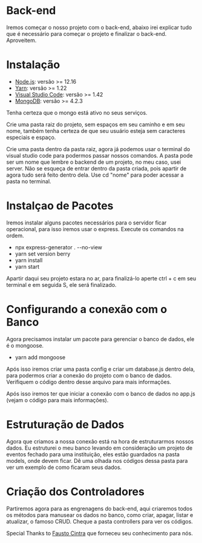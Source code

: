 <h1>Back-end</h1>
Iremos começar o nosso projeto com o back-end, abaixo irei explicar tudo que é necessário para começar o projeto e
finalizar o back-end. Aproveitem.

<h1>Instalação</h1>
<ul>
    <li><a href="https://nodejs.org/">Node.js</a>: versão >= 12.16</li>
    <li><a href="https://yarnpkg.com/">Yarn</a>: versão >= 1.22</li>
    <li><a href="https://code.visualstudio.com/">Visual Studio Code</a>: versão >= 1.42</li>
    <li><a href="https://www.mongodb.com/">MongoDB</a>: versão >= 4.2.3</li>
</ul>

Tenha certeza que o mongo está ativo no seus serviços.

Crie uma pasta raiz do projeto, sem espaços em seu caminho e em seu nome, também tenha certeza de que seu
usuário esteja sem caracteres especiais e espaço.

Crie uma pasta dentro da pasta raiz, agora já podemos usar o terminal do visual studio code para podermos passar nossos
comandos. A pasta pode ser um nome que lembre o backend de um projeto, no meu caso, usei server.
Não se esqueça de entrar dentro da pasta criada, pois apartir de agora tudo será feito dentro dela.
Use cd "nome" para poder acessar a pasta no terminal.

<h1>Instalçao de Pacotes</h1>
Iremos instalar alguns pacotes necessários para o servidor ficar operacional, para isso iremos usar o express.
Execute os comandos na ordem.
<ul>
    <li>npx express-generator . --no-view</li>
    <li>yarn set version berry</li>
    <li>yarn install</li>
    <li>yarn start</li>
</ul>

Apartir daqui seu projeto estara no ar, para finalizá-lo aperte ctrl + c em seu terminal e em seguida S, ele será
finalizado.

<h1>Configurando a conexão com o Banco</h1>

Agora precisamos instalar um pacote para gerenciar o banco de dados, ele é o mongoose.
- yarn add mongoose

Após isso iremos criar uma pasta config e criar um database.js dentro dela, para podermos criar a conexão do projeto com
o banco de dados. Verifiquem o código dentro desse arquivo para mais informações.

Após isso iremos ter que iniciar a conexão com o banco de dados no app.js (vejam o código para mais informações).

<h1>Estruturação de Dados</h1>

Agora que criamos a nossa conexão está na hora de estruturarmos nossos dados. Eu estruturei o meu banco levando em
consideração um projeto de eventos fechado para uma instituição, eles estão guardados na pasta models, onde devem ficar.
Dê uma olhada nos códigos dessa pasta para ver um exemplo de como ficaram seus dados.

<h1>Criação dos Controladores</h1>

Partiremos agora para as engrenagens do back-end, aqui criaremos todos os métodos para manusear os dados no banco,
como criar, apagar, listar e atualizar, o famoso CRUD. Cheque a pasta controllers para ver os códigos.

Special Thanks to <a href="https://github.com/faustocintra">Fausto Cintra</a> que forneceu seu conhecimento para nós.